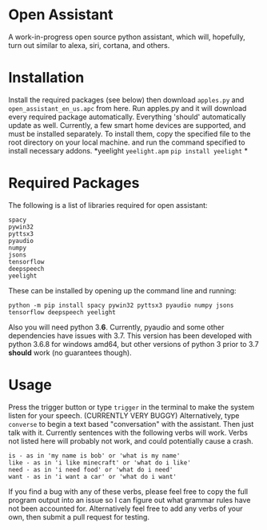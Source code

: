 # Open Assistant
A work-in-progress open source python assistant, which will, hopefully, turn out similar to alexa, siri, cortana, and others.

# Installation
Install the required packages (see below) then download `apples.py` and `open_assistant_en_us.apc` from here. Run apples.py and it will download every required package automatically. Everything 'should' automatically update as well.
Currently, a few smart home devices are supported, and must be installed separately. To install them, copy the specified file to the root directory on your local machine. and run the command specified to install necessary addons.
*yeelight `yeelight.apm` `pip install yeelight`
*


# Required Packages
The following is a list of libraries required for open assistant:
```
spacy
pywin32
pyttsx3
pyaudio
numpy
jsons
tensorflow
deepspeech
yeelight
```
These can be installed by opening up the command line and running:
```
python -m pip install spacy pywin32 pyttsx3 pyaudio numpy jsons tensorflow deepspeech yeelight
```
Also you will need python 3.__6__. Currently, pyaudio and some other dependencies have issues with 3.7. This version has been developed with python 3.6.8 for windows amd64, but other versions of python 3 prior to 3.7 __should__ work (no guarantees though).

# Usage
Press the trigger button or type `trigger` in the terminal to make the system listen for your speech. (CURRENTLY VERY BUGGY)
Alternatively, type `converse` to begin a text based "conversation" with the assistant.
Then just talk with it. Currently sentences with the following verbs will work. Verbs not listed here will probably not work, and could potentially cause a crash.
```
is - as in 'my name is bob' or 'what is my name'
like - as in 'i like minecraft' or 'what do i like'
need - as in 'i need food' or 'what do i need'
want - as in 'i want a car' or 'what do i want'
```
If you find a bug with any of these verbs, please feel free to copy the full program output into an issue so I can figure out what grammar rules have not been accounted for. Alternatively feel free to add any verbs of your own, then submit a pull request for testing.
